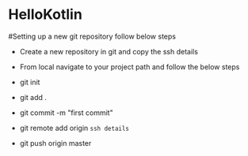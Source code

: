 # HelloKotlin

#Setting up a new git repository follow below steps 

* Create a new repository in git and copy the ssh details

* From local navigate to your project path and follow the below steps

* git init
* git add .
* git commit -m "first commit"
* git remote add origin `ssh details`
* git push origin master
